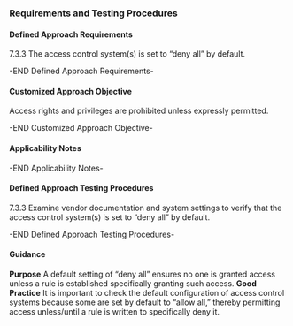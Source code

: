 ### Requirements and Testing Procedures

#### Defined Approach Requirements
7.3.3 The access control system(s) is set to “deny all” by default.

-END Defined Approach Requirements- 
#### Customized Approach Objective
Access rights and privileges are prohibited unless expressly permitted.

-END Customized Approach Objective- 
#### Applicability Notes



-END Applicability Notes- 
#### Defined Approach Testing Procedures
7.3.3 Examine vendor documentation and system settings to verify that the access control system(s) is set to “deny all” by default.

-END Defined Approach Testing Procedures- 
#### Guidance
**Purpose**
A default setting of “deny all” ensures no one is granted access unless a rule is established specifically granting such access.
**Good Practice**
It is important to check the default configuration of access control systems because some are set by default to “allow all,” thereby permitting access unless/until a rule is written to specifically deny it.